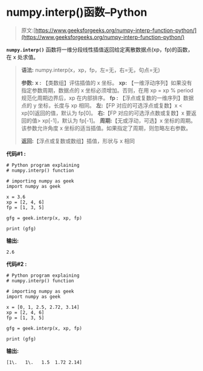 # numpy.interp()函数–Python

> 原文:[https://www.geeksforgeeks.org/numpy-interp-function-python/](https://www.geeksforgeeks.org/numpy-interp-function-python/)

**`numpy.interp()`** 函数将一维分段线性插值返回给定离散数据点(xp，fp)的函数，在 x 处求值。

> **语法:** numpy.interp(x，xp，fp，左=无，右=无，句点=无)
> 
> **参数:**
> **x :** 【类数组】评估插值的 x 坐标。
> **xp:** 【一维浮动序列】如果没有指定参数周期，数据点的 x 坐标必须增加。否则，在用 xp = xp % period 规范化周期边界后，xp 在内部排序。
> **fp :** 【浮点或复数的一维序列】数据点的 y 坐标，长度与 xp 相同。
> **左:**【FP 对应的可选浮点或复数】x < xp[0]返回的值，默认为 fp[0]。
> **右:**【FP 对应的可选浮点数或复数】x 要返回的值> xp[-1]，默认为 fp[-1]。
> **周期:**【无或浮动，可选】x 坐标的周期。该参数允许角度 x 坐标的适当插值。如果指定了周期，则忽略左右参数。
> 
> **返回:**【浮点或复数或数组】插值，形状与 x 相同

**代码#1 :**

```
# Python program explaining
# numpy.interp() function

# importing numpy as geek 
import numpy as geek 

x = 3.6
xp = [2, 4, 6]
fp = [1, 3, 5]

gfg = geek.interp(x, xp, fp)

print (gfg)
```

**输出:**

```
2.6

```

**代码#2 :**

```
# Python program explaining
# numpy.interp() function

# importing numpy as geek 
import numpy as geek 

x = [0, 1, 2.5, 2.72, 3.14]
xp = [2, 4, 6]
fp = [1, 3, 5]

gfg = geek.interp(x, xp, fp)

print (gfg)
```

**输出:**

```
[1\.   1\.   1.5  1.72 2.14]

```